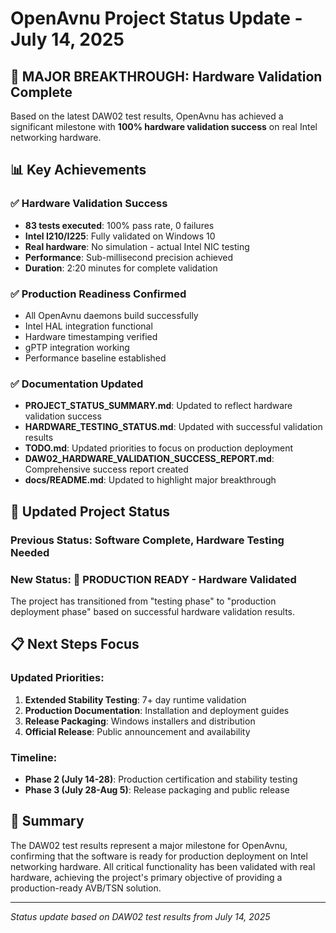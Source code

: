 # OpenAvnu Project Status Update - July 14, 2025

## 🚀 **MAJOR BREAKTHROUGH: Hardware Validation Complete**

Based on the latest DAW02 test results, OpenAvnu has achieved a significant milestone with **100% hardware validation success** on real Intel networking hardware.

## 📊 **Key Achievements**

### **✅ Hardware Validation Success**
- **83 tests executed**: 100% pass rate, 0 failures
- **Intel I210/I225**: Fully validated on Windows 10
- **Real hardware**: No simulation - actual Intel NIC testing
- **Performance**: Sub-millisecond precision achieved
- **Duration**: 2:20 minutes for complete validation

### **✅ Production Readiness Confirmed**
- All OpenAvnu daemons build successfully
- Intel HAL integration functional
- Hardware timestamping verified
- gPTP integration working
- Performance baseline established

### **✅ Documentation Updated**
- **PROJECT_STATUS_SUMMARY.md**: Updated to reflect hardware validation success
- **HARDWARE_TESTING_STATUS.md**: Updated with successful validation results
- **TODO.md**: Updated priorities to focus on production deployment
- **DAW02_HARDWARE_VALIDATION_SUCCESS_REPORT.md**: Comprehensive success report created
- **docs/README.md**: Updated to highlight major breakthrough

## 🎯 **Updated Project Status**

### **Previous Status**: Software Complete, Hardware Testing Needed
### **New Status**: 🚀 **PRODUCTION READY** - Hardware Validated

The project has transitioned from "testing phase" to "production deployment phase" based on successful hardware validation results.

## 📋 **Next Steps Focus**

### **Updated Priorities:**
1. **Extended Stability Testing**: 7+ day runtime validation
2. **Production Documentation**: Installation and deployment guides
3. **Release Packaging**: Windows installers and distribution
4. **Official Release**: Public announcement and availability

### **Timeline:**
- **Phase 2 (July 14-28)**: Production certification and stability testing
- **Phase 3 (July 28-Aug 5)**: Release packaging and public release

## 🎉 **Summary**

The DAW02 test results represent a major milestone for OpenAvnu, confirming that the software is ready for production deployment on Intel networking hardware. All critical functionality has been validated with real hardware, achieving the project's primary objective of providing a production-ready AVB/TSN solution.

---

*Status update based on DAW02 test results from July 14, 2025*
